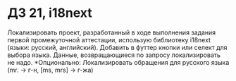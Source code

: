 # ДЗ 21, i18next

Локализировать проект, разработанный в ходе выполнения задания первой промежуточной аттестации, использую библиотеку i18next (языки: русский, английский). Добавить в футтер кнопки или селект для выбора языка. Данные, возвращающиеся по запросу локализировать не надо.
*Опционально: Локализировать обращения для русского языка (mr. -> г-н, [ms, mrs] -> г-жа)
